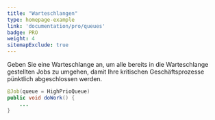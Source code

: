 ```yaml
---
title: "Warteschlangen"
type: homepage-example
link: 'documentation/pro/queues'
badge: PRO
weight: 4
sitemapExclude: true
---
```

Geben Sie eine Warteschlange an, um alle bereits in die Warteschlange gestellten Jobs zu umgehen, damit Ihre kritischen Geschäftsprozesse pünktlich abgeschlossen werden.
```java
@Job(queue = HighPrioQueue)
public void doWork() { 
    ...
}
```